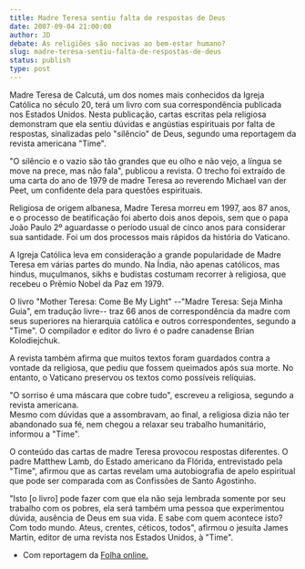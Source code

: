 ```yaml
---
title: Madre Teresa sentiu falta de respostas de Deus
date: 2007-09-04 21:00:00
author: JD
debate: As religiões são nocivas ao bem-estar humano?
slug: madre-teresa-sentiu-falta-de-respostas-de-deus
status: publish 
type: post
---
```


Madre Teresa de Calcutá, um dos nomes mais conhecidos da Igreja Católica no século 20, terá um livro com sua correspondência publicada nos Estados Unidos. Nesta publicação, cartas escritas pela religiosa demonstram que ela sentiu dúvidas e angústias espirituais por falta de respostas, sinalizadas pelo "silêncio" de Deus, segundo uma reportagem da revista americana "Time". 


"O silêncio e o vazio são tão grandes que eu olho e não vejo, a língua se move na prece, mas não fala", publicou a revista. O trecho foi extraído de uma carta do ano de 1979 de madre Teresa ao reverendo Michael van der Peet, um confidente dela para questões espirituais. 


Religiosa de origem albanesa, Madre Teresa morreu em 1997, aos 87 anos, e o processo de beatificação foi aberto dois anos depois, sem que o papa João Paulo 2º aguardasse o período usual de cinco anos para considerar sua santidade. Foi um dos processos mais rápidos da história do Vaticano. 


  
A Igreja Católica leva em consideração a grande popularidade de Madre Teresa em várias partes do mundo. Na Índia, não apenas católicos, mas hindus, muçulmanos, sikhs e budistas costumam recorrer à religiosa, que recebeu o Prêmio Nobel da Paz em 1979. 


O livro "Mother Teresa: Come Be My Light" --"Madre Teresa: Seja Minha Guia", em tradução livre-- traz 66 anos de correspondência da madre com seus superiores na hierarquia católica e outros correspondentes, segundo a "Time". O compilador e editor do livro é o padre canadense Brian Kolodiejchuk. 


A revista também afirma que muitos textos foram guardados contra a vontade da religiosa, que pediu que fossem queimados após sua morte. No entanto, o Vaticano preservou os textos como possíveis relíquias.   
  
"O sorriso é uma máscara que cobre tudo", escreveu a religiosa, segundo a revista americana.   
Mesmo com dúvidas que a assombravam, ao final, a religiosa dizia não ter abandonado sua fé, nem chegou a relaxar seu trabalho humanitário, informou a "Time". 


  
O conteúdo das cartas de madre Teresa provocou respostas diferentes. O padre Matthew Lamb, do Estado americano da Flórida, entrevistado pela "Time", afirmou que as cartas revelam uma autobiografia de apelo espiritual que pode ser comparada com as Confissões de Santo Agostinho. 


"Isto [o livro] pode fazer com que ela não seja lembrada somente por seu trabalho com os pobres, ela será também uma pessoa que experimentou dúvida, ausência de Deus em sua vida. E sabe com quem acontece isto? Com todo mundo. Ateus, crentes, céticos, todos", afirmou o jesuíta James Martin, editor de uma revista nos Estados Unidos, à "Time". 


- Com reportagem da [Folha online.](http://www.folhaonline.com.br)


